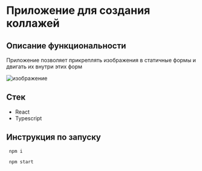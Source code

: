 # Приложение для создания коллажей

## Описание функциональности

Приложение позволяет прикреплять изображения в статичные формы и двигать их внутри этих форм

![изображение](https://github.com/ponchik009/collage-maker/assets/98012969/ef3da5d8-4bd9-497a-939b-8a62f7d34a63)

## Стек

+ React
+ Typescript

## Инструкция по запуску

```console
 npm i
```

```console
 npm start
```
